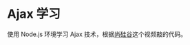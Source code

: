 # Ajax 学习
使用 Node.js 环境学习 Ajax 技术，根据[尚硅谷](https://www.bilibili.com/video/BV1WC4y1b78y/?spm_id_from=333.999.0.0)这个视频敲的代码。
